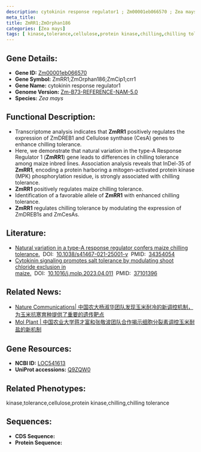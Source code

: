 ```yaml
---
description: cytokinin response regulator1 ; Zm00001eb066570 ; Zea mays
meta_title:
title: ZmRR1;ZmOrphan186
categories: [Zea mays]
tags: [ kinase,tolerance,cellulose,protein kinase,chilling,chilling tolerance ]
---
```


## Gene Details:
- **Gene ID:**	[Zm00001eb066570]()
- **Gene Symbol:** ZmRR1;ZmOrphan186;ZmCip1;crr1
- **Gene Name:** cytokinin response regulator1
- **Genome Version:** [Zm-B73-REFERENCE-NAM-5.0]()
- **Species:** *Zea mays*

## Functional Description:
   - Transcriptome analysis indicates that **ZmRR1** positively regulates the expression of ZmDREB1 and Cellulose synthase (CesA) genes to enhance chilling tolerance.
   - Here, we demonstrate that natural variation in the type-A Response Regulator 1 (**ZmRR1**) gene leads to differences in chilling tolerance among maize inbred lines. Association analysis reveals that InDel-35 of **ZmRR1**, encoding a protein harboring a mitogen-activated protein kinase (MPK) phosphorylation residue, is strongly associated with chilling tolerance.
   - **ZmRR1** positively regulates maize chilling tolerance.
   - Identification of a favorable allele of **ZmRR1** with enhanced chilling tolerance.
   - **ZmRR1** regulates chilling tolerance by modulating the expression of ZmDREB1s and ZmCesAs.

## Literature:
   - [Natural variation in a type-A response regulator confers maize chilling tolerance.]( https://www.nature.com/articles/s41467-021-25001-y#Sec28)&nbsp;&nbsp;DOI:&nbsp;&nbsp;[10.1038/s41467-021-25001-y](https://www.nature.com/articles/s41467-021-25001-y#Sec28)&nbsp;&nbsp;PMID:&nbsp;&nbsp;[34354054](https://pubmed.ncbi.nlm.nih.gov/34354054/)
   - [Cytokinin signaling promotes salt tolerance by modulating shoot chloride exclusion in maize.]( https://www.sciencedirect.com/science/article/pii/S1674205223001090?via%3Dihub)&nbsp;&nbsp;DOI:&nbsp;&nbsp;[10.1016/j.molp.2023.04.011](https://www.sciencedirect.com/science/article/pii/S1674205223001090?via%3Dihub)&nbsp;&nbsp;PMID:&nbsp;&nbsp;[37101396](https://pubmed.ncbi.nlm.nih.gov/37101396/)

## Related News:
   - [Nature Communications| 中国农大杨淑华团队发现玉米耐冷的新调控机制，为玉米抗寒育种提供了重要的遗传靶点](https://mp.weixin.qq.com/s?__biz=Mzg3MDEwNDEyMg==&mid=2247515414&idx=3&sn=500058c53ad7e282be04afbbcd52a8c6&chksm=ce901043f9e79955c1bb002029c6b1c51a156b14f6d1f3f61979f171947f90085e0921bcc825&scene=27#wechat_redirect)
   - [Mol Plant | 中国农业大学蒋才富和张敬波团队合作揭示细胞分裂素调控玉米耐盐的新机制](https://mp.weixin.qq.com/s?__biz=MzIyOTY2NDYyNQ==&mid=2247571379&idx=5&sn=b5969d9ebe776d9827e31119b25abc0c&chksm=7fd540feae44e9553ecb231b78acbb0f93fefa5edfcb0b602c79797818a4ba53b57feeadfa75&scene=27#wechat_redirect)

## Gene Resources:
- **NCBI ID:** [LOC541613](https://www.ncbi.nlm.nih.gov/gene/?term=LOC541613)
- **UniProt accessions:** [Q9ZQW0](https://www.uniprot.org/uniprotkb/Q9ZQW0/entry)

## Related Phenotypes:
kinase,tolerance,cellulose,protein kinase,chilling,chilling tolerance

## Sequences:
- **CDS Sequence:**
- **Protein Sequence:**
